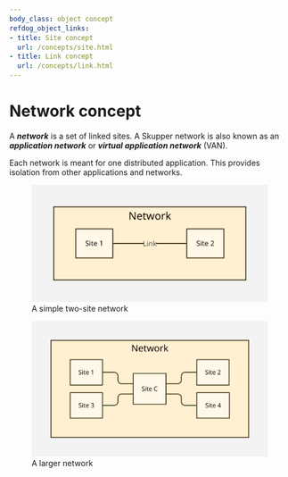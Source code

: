 ```yaml
---
body_class: object concept
refdog_object_links:
- title: Site concept
  url: /concepts/site.html
- title: Link concept
  url: /concepts/link.html
---
```


# Network concept

<section>

A ***network*** is a set of linked sites. A Skupper network is also
known as an ***application network*** or ***virtual application
network*** (VAN).

Each network is meant for one distributed application.  This
provides isolation from other applications and networks.

<figure>
  <img src="images/network-1.svg"/>
  <figcaption>A simple two-site network</figcaption>
</figure>

<figure>
  <img src="images/network-2.svg"/>
  <figcaption>A larger network</figcaption>
</figure>

</section>
